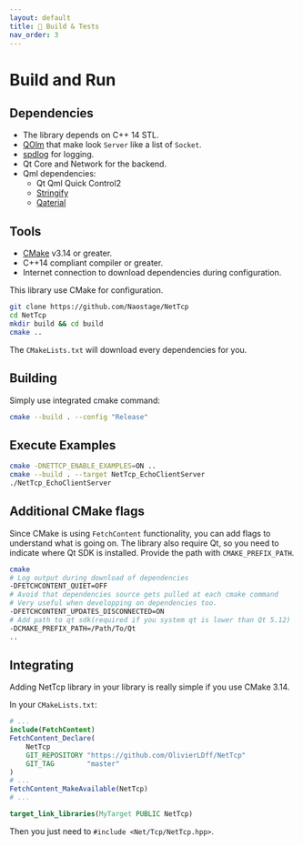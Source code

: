 ```yaml
---
layout: default
title: 🔨 Build & Tests
nav_order: 3
---
```


# Build and Run

## Dependencies

* The library depends on C++ 14 STL.
* [QOlm](https://github.com/OlivierLDff/QOlm.git) that make look `Server` like a list of `Socket`.
* [spdlog](https://github.com/gabime/spdlog) for logging.
* Qt Core and Network for the backend.
* Qml dependencies:
  * Qt Qml Quick Control2
  * [Stringify](https://github.com/OlivierLDff/Stringify)
  * [Qaterial](https://github.com/OlivierLDff/Qaterial)

## Tools

* [CMake](https://cmake.org/) v3.14 or greater.
* C++14 compliant compiler or greater.
* Internet connection to download dependencies during configuration.

This library use CMake for configuration.

```bash
git clone https://github.com/Naostage/NetTcp
cd NetTcp
mkdir build && cd build
cmake ..
```

The `CMakeLists.txt` will download every dependencies for you.

## Building

Simply use integrated cmake command:

```bash
cmake --build . --config "Release"
```

## Execute Examples

```bash
cmake -DNETTCP_ENABLE_EXAMPLES=ON ..
cmake --build . --target NetTcp_EchoClientServer
./NetTcp_EchoClientServer
```

## Additional CMake flags

Since CMake is using `FetchContent` functionality, you can add flags to understand what is going on. The library also require Qt, so you need to indicate where Qt SDK is installed. Provide the path with `CMAKE_PREFIX_PATH`.

```bash
cmake
# Log output during download of dependencies
-DFETCHCONTENT_QUIET=OFF
# Avoid that dependencies source gets pulled at each cmake command
# Very useful when developping on dependencies too.
-DFETCHCONTENT_UPDATES_DISCONNECTED=ON
# Add path to qt sdk(required if you system qt is lower than Qt 5.12)
-DCMAKE_PREFIX_PATH=/Path/To/Qt
..
```

## Integrating

Adding NetTcp library in your library is really simple if you use CMake 3.14.

In your `CMakeLists.txt`:

```cmake
# ...
include(FetchContent)
FetchContent_Declare(
    NetTcp
    GIT_REPOSITORY "https://github.com/OlivierLDff/NetTcp"
    GIT_TAG        "master"
)
# ...
FetchContent_MakeAvailable(NetTcp)
# ...

target_link_libraries(MyTarget PUBLIC NetTcp)
```

Then you just need to `#include <Net/Tcp/NetTcp.hpp>`.